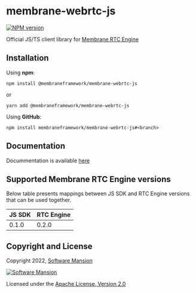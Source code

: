 # membrane-webrtc-js

[![NPM version](https://img.shields.io/npm/v/@membraneframework/membrane-webrtc-js)](https://www.npmjs.com/package/@membraneframework/membrane-webrtc-js)

Official JS/TS client library for [Membrane RTC Engine](https://github.com/membraneframework/membrane_rtc_engine)

## Installation

Using **npm**:

```
npm install @membraneframework/membrane-webrtc-js
```

or

```
yarn add @membraneframework/membrane-webrtc-js
```

Using **GitHub**:

```
npm install membraneframework/membrane-webrtc-js#<branch>
```

## Documentation

Docummentation is available [here](https://membraneframework.github.io/membrane-webrtc-js/)

## Supported Membrane RTC Engine versions

Below table presents mappings between JS SDK and RTC Engine versions that can be used together.

| JS SDK  | RTC Engine  |
|---------|-------------|
| 0.1.0   | 0.2.0       |

## Copyright and License

Copyright 2022, [Software Mansion](https://swmansion.com/?utm_source=git&utm_medium=readme&utm_campaign=membrane-webrtc-js)

[![Software Mansion](https://logo.swmansion.com/logo?color=white&variant=desktop&width=200&tag=membrane-github)](https://swmansion.com/?utm_source=git&utm_medium=readme&utm_campaign=membrane_rtc_engine)

Licensed under the [Apache License, Version 2.0](LICENSE)
